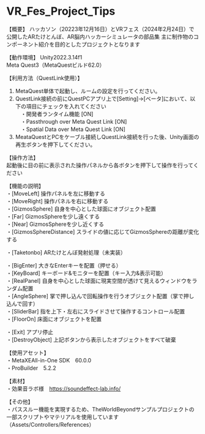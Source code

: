 # VR_Fes_Project_Tips

【概要】
ハッカソン（20223年12月16日）とVRフェス（2024年2月24日）で公開したARたけとんぼ、AR脳内ハッカーシミュレータの部品集
主に制作物のコンポーネント紹介を目的としたプロジェクトとなります

【動作環境】
Unity2022.3.14f1  
Meta Quest3（MetaQuestビルド62.0）  
  
【利用方法（QuestLink使用）】  
1. MetaQuest単体で起動し、ルームの設定を行ってください。  
2. QuestLink接続の前にQuestPCアプリ上で[Setting]->[ベータ]において、以下の項目にチェックを入れてください  
　・開発者ランタイム機能 [ON]  
　・Passthrough over Meta Quest Link [ON]  
　・Spatial Data over Meta Quest Link [ON]  
3. MeataQuestとPCをケーブル接続しQuestLink接続を行った後、Unity画面の再生ボタンを押下してください。  
  
【操作方法】  
 起動後に目の前に表示された操作パネルから各ボタンを押下して操作を行ってください  
  
【機能の説明】  
・[MoveLeft] 操作パネルを左に移動する  
・[MoveRight] 操作パネルを右に移動する  
・[GizmosSphere] 自身を中心とした球面にオブジェクト配置  
・[Far] GizmosSphereを少し遠くする  
・[Near] GizmosSphereを少し近くする  
・[GizmosSphereDistance] スライドの値に応じてGizmosSphereの距離が変化する  
  
・[Taketonbo] ARたけとんぼ発射処理（未実装）  
  
・[BigEnter] 大きなEnterキーを配置（押せる）  
・[KeyBoard] キーボード&モニターを配置（キー入力&表示可能）  
・[RealPanel] 自身を中心とした球面に現実空間が透けて見えるウィンドウをランダム配置  
・[AngleSphere] 掌で押し込んで回転操作を行うオブジェクト配置（掌で押し込んで回す）  
・[SliderBar] 指を上下・左右にスライドさせて操作するコントロール配置  
・[FloorOn] 床面にオブジェクトを配置  
  
・[Exit] アプリ停止  
・[DestroyObject] 上記ボタンから表示したオブジェクトをすべて破棄  
  
【使用アセット】  
・MetaXEAll-in-One SDK　60.0.0  
・ProBuilder　5.2.2  
  
【素材】  
・効果音ラボ様　https://soundeffect-lab.info/  
  
 【その他】  
 ・パススルー機能を実現するため、TheWorldBeyondサンプルプロジェクトの一部スクリプトやマテリアルを使用しています（Assets/Controllers/References）  
